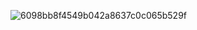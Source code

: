 ![6098bb8f4549b042a8637c0c065b529f](https://user-images.githubusercontent.com/116324297/223789128-61f48257-1ce0-4d04-bdc9-e4dcd4661e46.jpg)
